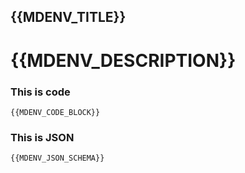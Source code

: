 ## {{MDENV_TITLE}}

# {{MDENV_DESCRIPTION}}

### This is code 
```
{{MDENV_CODE_BLOCK}}
```

### This is JSON     
```
{{MDENV_JSON_SCHEMA}}
```